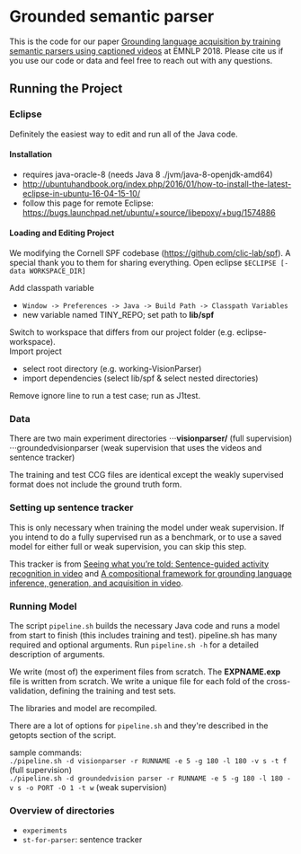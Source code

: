 # Grounded semantic parser

This is the code for our paper [Grounding language acquisition by training semantic parsers using captioned videos](https://www.aclweb.org/anthology/D18-1285) at EMNLP 2018. Please cite us if you use our code or data and feel free to reach out with any questions.


## Running the Project
### Eclipse
Definitely the easiest way to edit and run all of the Java code.
#### Installation
* requires java-oracle-8 (needs Java 8 ./jvm/java-8-openjdk-amd64)
* http://ubuntuhandbook.org/index.php/2016/01/how-to-install-the-latest-eclipse-in-ubuntu-16-04-15-10/
* follow this page for remote Eclipse: https://bugs.launchpad.net/ubuntu/+source/libepoxy/+bug/1574886

#### Loading and Editing Project
We modifying the Cornell SPF codebase (https://github.com/clic-lab/spf). A special thank you to them for sharing everything.
Open eclipse `$ECLIPSE [-data WORKSPACE_DIR]`

Add classpath variable<br>
* `Window -> Preferences -> Java -> Build Path -> Classpath Variables`<br>
* new variable named TINY_REPO; set path to **lib/spf<br>**

Switch to workspace that differs from our project folder (e.g. eclipse-workspace).<br>
Import project
  * select root directory (e.g. working-VisionParser) 
  * import dependencies (select lib/spf & select nested directories)

Remove ignore line to run a test case; run as J1test.

### Data
There are two main experiment directories
⋅⋅⋅**visionparser/** (full supervision)
⋅⋅⋅groundedvisionparser (weak supervision that uses the videos and sentence tracker)

The training and test CCG files are identical except the weakly supervised format does not include the ground truth form.

### Setting up sentence tracker
This is only necessary when training the model under weak supervision. If you intend to do a fully supervised run as a benchmark, or to use a saved model for either full or weak supervision, you can skip this step.

This tracker is from [Seeing what you’re told: Sentence-guided activity recognition in video](https://arxiv.org/pdf/1308.4189.pdf) and [A compositional framework for grounding language inference, generation, and acquisition in video](https://www.jair.org/index.php/jair/article/view/10938).



### Running Model

The script `pipeline.sh` builds the necessary Java code and runs a model from start to finish (this includes training and test).
pipeline.sh has many required and optional arguments. Run `pipeline.sh -h` for a detailed description of arguments.

We write (most of) the experiment files from scratch. The **EXPNAME.exp** file is written from scratch. We write a unique file for each fold of the cross-validation, defining the training and test sets.

The libraries and model are recompiled.

There are a lot of options for `pipeline.sh` and they're described in the getopts section of the script. 

sample commands:<br>
`./pipeline.sh -d visionparser -r RUNNAME -e 5 -g 180 -l 180 -v s -t f` (full supervision)<br>
`./pipeline.sh -d groundedvision parser -r RUNNAME -e 5 -g 180 -l 180 -v s -o PORT -O 1 -t w` (weak supervision)<br>


### Overview of directories
* `experiments`
* `st-for-parser`: sentence tracker